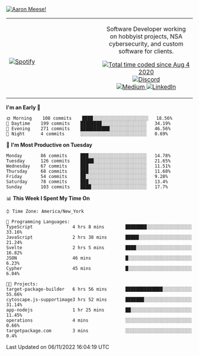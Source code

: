 [![Aaron Meese!](https://user-images.githubusercontent.com/17814535/88975338-a2aabf00-d27f-11ea-963f-8a19608716b4.png)](https://github.com/ajmeese7/readme-ascii "README ASCII")

<!-- Modified from project here: https://github.com/novatorem/novatorem -->
<table width="100%">
  <tr>
  <td width="50%">

&nbsp; <br> [![Spotify](https://ajmeese7.vercel.app/api/spotify)](https://open.spotify.com/user/ajmeese)

  </td>
  <td width="50%">
    <p align="center">
    Software Developer working on hobbyist projects, NSA cybersecurity, and custom software for clients.
    </p>
    <p align="center">
      <a href="https://wakatime.com/@f726891d-3b02-46cd-9b60-e8c59f9e2b14">
        <img src="https://wakatime.com/badge/user/f726891d-3b02-46cd-9b60-e8c59f9e2b14.svg" alt="Total time coded since Aug 4 2020" title="WakaTime" />
      </a>
      <a href="http://link.aaronmeese.com/discord">
        <img src="https://img.shields.io/badge/discord-ajmeese7%234835-369?style=flat-square&logo=discord&logoColor=white&color=purple" alt="Discord" title="Discord">
      </a>
      <br />
      <a href="https://link.aaronmeese.com/medium">
        <img src="https://img.shields.io/badge/medium-ajmeese7-1DB954?style=flat-square&logo=medium&logoColor=white" alt="Medium" title="Medium">
      </a>
      <a href="https://link.aaronmeese.com/linkedin">
        <img src="https://img.shields.io/badge/linkedIn-aaronmeese-1DB954?style=flat-square&logo=linkedin&logoColor=white&color=blue" alt="LinkedIn" title="LinkedIn">
      </a>
    </p>
  </td>

</table>

[//]: <> (The `&nbsp;` is to have Aphelion take up more space)

<!--START_SECTION:waka-->
**I'm an Early 🐤** 

```text
🌞 Morning    108 commits    ████░░░░░░░░░░░░░░░░░░░░░   18.56% 
🌆 Daytime    199 commits    ████████░░░░░░░░░░░░░░░░░   34.19% 
🌃 Evening    271 commits    ███████████░░░░░░░░░░░░░░   46.56% 
🌙 Night      4 commits      ░░░░░░░░░░░░░░░░░░░░░░░░░   0.69%

```
📅 **I'm Most Productive on Tuesday** 

```text
Monday       86 commits     ███░░░░░░░░░░░░░░░░░░░░░░   14.78% 
Tuesday      126 commits    █████░░░░░░░░░░░░░░░░░░░░   21.65% 
Wednesday    67 commits     ███░░░░░░░░░░░░░░░░░░░░░░   11.51% 
Thursday     68 commits     ███░░░░░░░░░░░░░░░░░░░░░░   11.68% 
Friday       54 commits     ██░░░░░░░░░░░░░░░░░░░░░░░   9.28% 
Saturday     78 commits     ███░░░░░░░░░░░░░░░░░░░░░░   13.4% 
Sunday       103 commits    ████░░░░░░░░░░░░░░░░░░░░░   17.7%

```


📊 **This Week I Spent My Time On** 

```text
⌚︎ Time Zone: America/New_York

💬 Programming Languages: 
TypeScript               4 hrs 8 mins        ████████░░░░░░░░░░░░░░░░░   33.16% 
JavaScript               2 hrs 38 mins       █████░░░░░░░░░░░░░░░░░░░░   21.24% 
Svelte                   2 hrs 5 mins        ████░░░░░░░░░░░░░░░░░░░░░   16.82% 
JSON                     46 mins             █░░░░░░░░░░░░░░░░░░░░░░░░   6.23% 
Cypher                   45 mins             █░░░░░░░░░░░░░░░░░░░░░░░░   6.04%

🐱‍💻 Projects: 
target-package-builder   6 hrs 56 mins       ██████████████░░░░░░░░░░░   55.66% 
cytoscape.js-supportimage3 hrs 52 mins       ███████░░░░░░░░░░░░░░░░░░   31.14% 
app-nodejs               1 hr 25 mins        ██░░░░░░░░░░░░░░░░░░░░░░░   11.45% 
operations               4 mins              ░░░░░░░░░░░░░░░░░░░░░░░░░   0.66% 
targetpackage.com        3 mins              ░░░░░░░░░░░░░░░░░░░░░░░░░   0.4%

```


 Last Updated on 06/11/2022 16:04:19 UTC
<!--END_SECTION:waka-->
